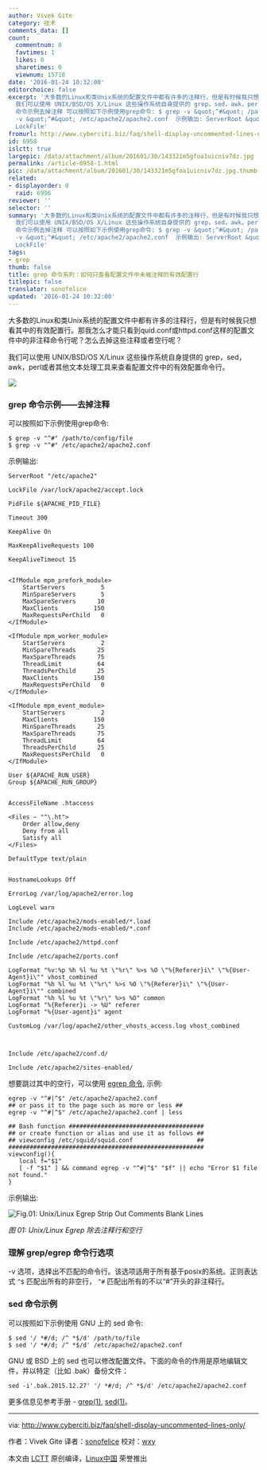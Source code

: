 ```yaml
---
author: Vivek Gite
category: 技术
comments_data: []
count:
  commentnum: 0
  favtimes: 1
  likes: 0
  sharetimes: 0
  viewnum: 15718
date: '2016-01-24 10:32:00'
editorchoice: false
excerpt: '大多数的Linux和类Unix系统的配置文件中都有许多的注释行，但是有时候我只想看其中的有效配置行。那我怎么才能只看到quid.conf或httpd.conf这样的配置文件中的非注释命令行呢？怎么去掉这些注释或者空行呢？
  我们可以使用 UNIX/BSD/OS X/Linux 这些操作系统自身提供的 grep，sed，awk，perl或者其他文本处理工具来查看配置文件中的有效配置命令行。  grep
  命令示例去掉注释 可以按照如下示例使用grep命令: $ grep -v &quot;^#&quot; /path/to/config/file $ grep
  -v &quot;^#&quot; /etc/apache2/apache2.conf  示例输出: ServerRoot &quot;/etc/apache2&quot;
  LockFile'
fromurl: http://www.cyberciti.biz/faq/shell-display-uncommented-lines-only/
id: 6958
islctt: true
largepic: /data/attachment/album/201601/30/143321m5gfoa1uicniv7dz.jpg
permalink: /article-6958-1.html
pic: /data/attachment/album/201601/30/143321m5gfoa1uicniv7dz.jpg.thumb.jpg
related:
- displayorder: 0
  raid: 6956
reviewer: ''
selector: ''
summary: '大多数的Linux和类Unix系统的配置文件中都有许多的注释行，但是有时候我只想看其中的有效配置行。那我怎么才能只看到quid.conf或httpd.conf这样的配置文件中的非注释命令行呢？怎么去掉这些注释或者空行呢？
  我们可以使用 UNIX/BSD/OS X/Linux 这些操作系统自身提供的 grep，sed，awk，perl或者其他文本处理工具来查看配置文件中的有效配置命令行。  grep
  命令示例去掉注释 可以按照如下示例使用grep命令: $ grep -v &quot;^#&quot; /path/to/config/file $ grep
  -v &quot;^#&quot; /etc/apache2/apache2.conf  示例输出: ServerRoot &quot;/etc/apache2&quot;
  LockFile'
tags:
- grep
thumb: false
title: grep 命令系列：如何只查看配置文件中未被注释的有效配置行
titlepic: false
translator: sonofelice
updated: '2016-01-24 10:32:00'
---
```


大多数的Linux和类Unix系统的配置文件中都有许多的注释行，但是有时候我只想看其中的有效配置行。那我怎么才能只看到quid.conf或httpd.conf这样的配置文件中的非注释命令行呢？怎么去掉这些注释或者空行呢？


我们可以使用 UNIX/BSD/OS X/Linux 这些操作系统自身提供的 grep，sed，awk，perl或者其他文本处理工具来查看配置文件中的有效配置命令行。


![](/data/attachment/album/201601/30/143321m5gfoa1uicniv7dz.jpg)


### grep 命令示例——去掉注释


可以按照如下示例使用grep命令:



```
$ grep -v "^#" /path/to/config/file
$ grep -v "^#" /etc/apache2/apache2.conf

```

示例输出:



```
ServerRoot "/etc/apache2"

LockFile /var/lock/apache2/accept.lock

PidFile ${APACHE_PID_FILE}

Timeout 300

KeepAlive On

MaxKeepAliveRequests 100

KeepAliveTimeout 15


<IfModule mpm_prefork_module>
    StartServers          5
    MinSpareServers       5
    MaxSpareServers      10
    MaxClients          150
    MaxRequestsPerChild   0
</IfModule>

<IfModule mpm_worker_module>
    StartServers          2
    MinSpareThreads      25
    MaxSpareThreads      75
    ThreadLimit          64
    ThreadsPerChild      25
    MaxClients          150
    MaxRequestsPerChild   0
</IfModule>

<IfModule mpm_event_module>
    StartServers          2
    MaxClients          150
    MinSpareThreads      25
    MaxSpareThreads      75
    ThreadLimit          64
    ThreadsPerChild      25
    MaxRequestsPerChild   0
</IfModule>

User ${APACHE_RUN_USER}
Group ${APACHE_RUN_GROUP}


AccessFileName .htaccess

<Files ~ "^\.ht">
    Order allow,deny
    Deny from all
    Satisfy all
</Files>

DefaultType text/plain


HostnameLookups Off

ErrorLog /var/log/apache2/error.log

LogLevel warn

Include /etc/apache2/mods-enabled/*.load
Include /etc/apache2/mods-enabled/*.conf

Include /etc/apache2/httpd.conf

Include /etc/apache2/ports.conf

LogFormat "%v:%p %h %l %u %t \"%r\" %>s %O \"%{Referer}i\" \"%{User-Agent}i\"" vhost_combined
LogFormat "%h %l %u %t \"%r\" %>s %O \"%{Referer}i\" \"%{User-Agent}i\"" combined
LogFormat "%h %l %u %t \"%r\" %>s %O" common
LogFormat "%{Referer}i -> %U" referer
LogFormat "%{User-agent}i" agent

CustomLog /var/log/apache2/other_vhosts_access.log vhost_combined



Include /etc/apache2/conf.d/

Include /etc/apache2/sites-enabled/

```

想要跳过其中的空行，可以使用 [egrep 命令](http://www.cyberciti.biz/faq/grep-regular-expressions/), 示例:



```
egrep -v "^#|^$" /etc/apache2/apache2.conf
## or pass it to the page such as more or less ##
egrep -v "^#|^$" /etc/apache2/apache2.conf | less

## Bash function ######################################
## or create function or alias and use it as follows ##
## viewconfig /etc/squid/squid.conf                  ##
#######################################################
viewconfig(){
   local f="$1"
   [ -f "$1" ] && command egrep -v "^#|^$" "$f" || echo "Error $1 file not found."
}

```

示例输出:


![Fig.01: Unix/Linux Egrep Strip Out Comments Blank Lines](/data/attachment/album/201601/30/143444bovvlitdoqlhukof.jpg)


*图 01: Unix/Linux Egrep 除去注释行和空行*


### 理解 grep/egrep 命令行选项


-v 选项，选择出不匹配的命令行。该选项适用于所有基于posix的系统。正则表达式 `^$` 匹配出所有的非空行， `^#` 匹配出所有的不以“#”开头的非注释行。


### sed 命令示例


可以按照如下示例使用 GNU 上的 sed 命令:



```
$ sed '/ *#/d; /^ *$/d' /path/to/file
$ sed '/ *#/d; /^ *$/d' /etc/apache2/apache2.conf

```

GNU 或 BSD 上的 sed 也可以修改配置文件。下面的命令的作用是原地编辑文件，并以特定（比如 .bak）备份文件：



```
sed -i'.bak.2015.12.27' '/ *#/d; /^ *$/d' /etc/apache2/apache2.conf

```

更多信息见参考手册 - [grep(1)](http://www.manpager.com/linux/man1/grep.1.html), [sed(1)](http://www.manpager.com/linux/man1/sed.1.html)。




---


via: <http://www.cyberciti.biz/faq/shell-display-uncommented-lines-only/>


作者：Vivek Gite 译者：[sonofelice](https://github.com/sonofelice) 校对：[wxy](https://github.com/wxy)


本文由 [LCTT](https://github.com/LCTT/TranslateProject) 原创编译，[Linux中国](https://linux.cn/) 荣誉推出